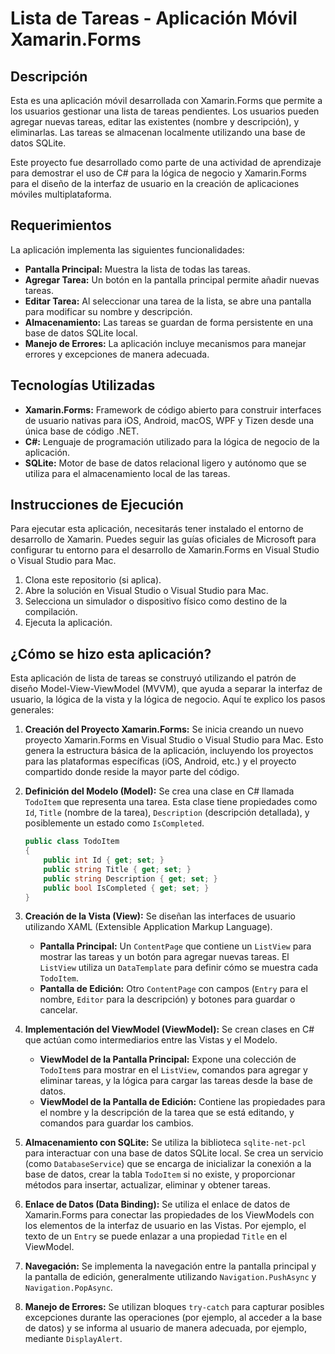 # Lista de Tareas - Aplicación Móvil Xamarin.Forms

## Descripción

Esta es una aplicación móvil desarrollada con Xamarin.Forms que permite a los usuarios gestionar una lista de tareas pendientes. Los usuarios pueden agregar nuevas tareas, editar las existentes (nombre y descripción), y eliminarlas. Las tareas se almacenan localmente utilizando una base de datos SQLite.

Este proyecto fue desarrollado como parte de una actividad de aprendizaje para demostrar el uso de C# para la lógica de negocio y Xamarin.Forms para el diseño de la interfaz de usuario en la creación de aplicaciones móviles multiplataforma.

## Requerimientos

La aplicación implementa las siguientes funcionalidades:

-   **Pantalla Principal:** Muestra la lista de todas las tareas.
-   **Agregar Tarea:** Un botón en la pantalla principal permite añadir nuevas tareas.
-   **Editar Tarea:** Al seleccionar una tarea de la lista, se abre una pantalla para modificar su nombre y descripción.
-   **Almacenamiento:** Las tareas se guardan de forma persistente en una base de datos SQLite local.
-   **Manejo de Errores:** La aplicación incluye mecanismos para manejar errores y excepciones de manera adecuada.

## Tecnologías Utilizadas

-   **Xamarin.Forms:** Framework de código abierto para construir interfaces de usuario nativas para iOS, Android, macOS, WPF y Tizen desde una única base de código .NET.
-   **C#:** Lenguaje de programación utilizado para la lógica de negocio de la aplicación.
-   **SQLite:** Motor de base de datos relacional ligero y autónomo que se utiliza para el almacenamiento local de las tareas.

## Instrucciones de Ejecución

Para ejecutar esta aplicación, necesitarás tener instalado el entorno de desarrollo de Xamarin. Puedes seguir las guías oficiales de Microsoft para configurar tu entorno para el desarrollo de Xamarin.Forms en Visual Studio o Visual Studio para Mac.

1.  Clona este repositorio (si aplica).
2.  Abre la solución en Visual Studio o Visual Studio para Mac.
3.  Selecciona un simulador o dispositivo físico como destino de la compilación.
4.  Ejecuta la aplicación.

## ¿Cómo se hizo esta aplicación?

Esta aplicación de lista de tareas se construyó utilizando el patrón de diseño Model-View-ViewModel (MVVM), que ayuda a separar la interfaz de usuario, la lógica de la vista y la lógica de negocio. Aquí te explico los pasos generales:

1.  **Creación del Proyecto Xamarin.Forms:** Se inicia creando un nuevo proyecto Xamarin.Forms en Visual Studio o Visual Studio para Mac. Esto genera la estructura básica de la aplicación, incluyendo los proyectos para las plataformas específicas (iOS, Android, etc.) y el proyecto compartido donde reside la mayor parte del código.

2.  **Definición del Modelo (Model):** Se crea una clase en C# llamada `TodoItem` que representa una tarea. Esta clase tiene propiedades como `Id`, `Title` (nombre de la tarea), `Description` (descripción detallada), y posiblemente un estado como `IsCompleted`.

    ```csharp
    public class TodoItem
    {
        public int Id { get; set; }
        public string Title { get; set; }
        public string Description { get; set; }
        public bool IsCompleted { get; set; }
    }
    ```

3.  **Creación de la Vista (View):** Se diseñan las interfaces de usuario utilizando XAML (Extensible Application Markup Language).
    -   **Pantalla Principal:** Un `ContentPage` que contiene un `ListView` para mostrar las tareas y un botón para agregar nuevas tareas. El `ListView` utiliza un `DataTemplate` para definir cómo se muestra cada `TodoItem`.
    -   **Pantalla de Edición:** Otro `ContentPage` con campos (`Entry` para el nombre, `Editor` para la descripción) y botones para guardar o cancelar.

4.  **Implementación del ViewModel (ViewModel):** Se crean clases en C# que actúan como intermediarios entre las Vistas y el Modelo.
    -   **ViewModel de la Pantalla Principal:** Expone una colección de `TodoItem`s para mostrar en el `ListView`, comandos para agregar y eliminar tareas, y la lógica para cargar las tareas desde la base de datos.
    -   **ViewModel de la Pantalla de Edición:** Contiene las propiedades para el nombre y la descripción de la tarea que se está editando, y comandos para guardar los cambios.

5.  **Almacenamiento con SQLite:** Se utiliza la biblioteca `sqlite-net-pcl` para interactuar con una base de datos SQLite local. Se crea un servicio (como `DatabaseService`) que se encarga de inicializar la conexión a la base de datos, crear la tabla `TodoItem` si no existe, y proporcionar métodos para insertar, actualizar, eliminar y obtener tareas.

6.  **Enlace de Datos (Data Binding):** Se utiliza el enlace de datos de Xamarin.Forms para conectar las propiedades de los ViewModels con los elementos de la interfaz de usuario en las Vistas. Por ejemplo, el texto de un `Entry` se puede enlazar a una propiedad `Title` en el ViewModel.

7.  **Navegación:** Se implementa la navegación entre la pantalla principal y la pantalla de edición, generalmente utilizando `Navigation.PushAsync` y `Navigation.PopAsync`.

8.  **Manejo de Errores:** Se utilizan bloques `try-catch` para capturar posibles excepciones durante las operaciones (por ejemplo, al acceder a la base de datos) y se informa al usuario de manera adecuada, por ejemplo, mediante `DisplayAlert`.

